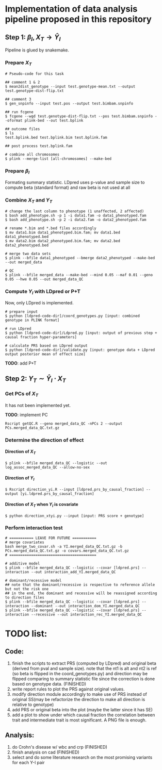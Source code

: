 # Implementation of data analysis pipeline proposed in this repository

## Step 1: $\beta_I, X_T \rightarrow \hat{Y}_I$

Pipeline is glued by snakemake.

### Prepare $X_T$

```
# Pseudo-code for this task

## comment 1 & 2
$ mean2dist_genotype --input test.genotype-mean.txt --output test.genotype-dist-flip.txt

## comment 3
$ gen_snpinfo --input test.pos --output test.bimbam.snpinfo

## run fcgene
$ fcgene --wgd test.genotype-dist-flip.txt --pos test.bimbam.snpinfo --oformat plink-bed --out test.bplink

## outcome files
$ ls
test.bplink.bed test.bplink.bim test.bplink.fam

## post process test.bplink.fam

# combine all chromosomes
$ plink --merge-list [all-chromosomes] --make-bed
```

### Prepare $\beta_I$

Formating summary statistic. LDpred uses p-value and sample size to compute beta (standard format) and raw beta is not used at all

### Combine $X_T$ and $Y_T$

```
# change the last column to phenotype (1 unaffected, 2 affected)
$ bash add_phenotype.sh -p 1 -i data1.fam -o data1_phenotyped.fam
$ bash add_phenotype.sh -p 2 -i data2.fam -o data2_phenotyped.fam

# rename *.bim and *.bed files accordingly
$ mv data1.bim data1_phenotyped.bim.fam; mv data1.bed data1_phenotyped.bed
$ mv data2.bim data2_phenotyped.bim.fam; mv data2.bed data2_phenotyped.bed

# merge two data sets
$ plink --bfile data1_phenotyped --bmerge data2_phenotyped --make-bed --out merged_data

# QC
$ plink --bfile merged_data --make-bed --mind 0.05 --maf 0.01 --geno 0.05 --hwe 0.05 --out merged_data_QC
```

### Compute $Y_I$ with LDpred or P+T

Now, only LDpred is implemented.

```
# prepare input
$ python [ldpred-code-dir]/coord_genotypes.py [input: combined genotype in PLINK format]

# run LDpred
$ python [ldpred-code-dir]/Ldpred.py [input: output of previous step + causal fraction hyper-parameters]

# calculate PRS based on LDpred output
$ python [ldpred-code-dir]/validate.py [input: genotype data + LDpred output posterior mean of effect size]
```

**TODO**: add P+T

## Step 2: $Y_T \sim \hat{Y}_I \cdot X_T$

### Get PCs of $X_T$

It has not been implemented yet.

**TODO**: implement PC

```
Rscript getQC.R --geno merged_data_QC -nPCs 2 --output PCs.merged_data_QC.txt.gz
```

### Determine the direction of effect

#### Direction of $X_T$

```
$ plink --bfile merged_data_QC --logistic --out log_assoc_merged_data_QC --allow-no-sex
```

#### Direction of $Y_I$

```
$ Rscript direction_yi.R --input [ldpred.prs_by_causal_fraction] --output [yi.ldpred.prs_by_causal_fraction]
```

#### Direction of $X_T$ when $Y_I$ is covariate

```
$ python direction_xtyi.py --input [input: PRS score + genotype]
```

### Perform interaction test

```
# =========== LEAVE FOR FUTURE ===========
# merge covariates
bash merge_two_covar.sh -a YI.merged_data_QC.txt.gz -b PCs.merged_data_QC.txt.gz -o covars.merged_data_QC.txt.gz
# ========================================

# additive model
$ plink --bfile merged_data_QC --logistic --covar [ldpred.prs] --interaction --out interaction_add_YI.merged_data_QC

# dominant/recessive model
## note that the dominant/recessive is respective to reference allele but not the risk one
## in the end, the dominant and recessive will be reassigned according to direction files
$ plink --bfile merged_data_QC --logistic --covar [ldpred.prs] --interaction --dominant --out interaction_dom_YI.merged_data_QC
$ plink --bfile merged_data_QC --logistic --covar [ldpred.prs] --interaction --recessive --out interaction_rec_YI.merged_data_QC
```


# TODO list:

## Code:

1. finish the scripts to extract PRS (computed by LDpred) and original beta (derived from pval and sample size). note that the nt1 is alt and nt2 is ref (so beta is flipped in the coord_genotypes.py) and direction may be flipped comparing to summary statistic file since the correction is done based on genotype data. (FINISHED)
2. write report rules to plot the PRS against original values.
3. modify direction module accordingly to make use of PRS instead of original SS(may be refactorize the direction to make all direction is relative to genotype)
4. add PRS or original beta into the plot (maybe the latter since it has SE)
5. add a plot to show under which causal fraction the correlation between trait and intermediate trait is most significant. A PNG file is enough.

## Analysis:

1. do Crohn's disease w/ wbc and crp (FINISHED)
2. finish analysis on cad (FINISHED)
3. select and do some literature research on the most promising variants for each Y-I pair
